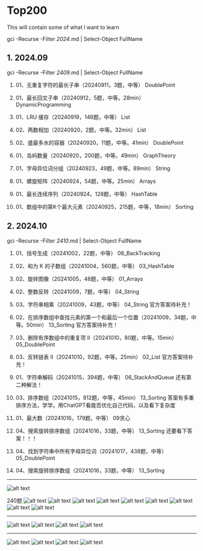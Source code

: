 # Top200
This will contain some of what I want to learn

gci -Recurse -Filter *2024*.md | Select-Object FullName

##  1. 2024.09

gci -Recurse -Filter *2409*.md | Select-Object FullName

1. 01、无重复字符的最长子串（20240911，3题，中等） DoublePoint 

2. 01、最长回文子串（20240912，5题，中等。28min） DynamicProgramming

3. 01、LRU 缓存（20240919，146题，中等） List 
   
4. 02、两数相加（20240920，2题，中等。32min） List 

5. 02、盛最多水的容器（20240920，11题，中等。41min） DoublePoint 

6. 01、岛屿数量（20240920，200题，中等。49min） GraphTheory 

7. 01、字母异位词分组（20240923，49题，中等。89min） String 

8. 01、螺旋矩阵（20240924，54题，中等。25min） Arrays 

9.  01、最长连续序列（20240924，128题，中等） HashTable 

10. 01、数组中的第K个最大元素（20240925，215题，中等，18min） Sorting

##  2. 2024.10

gci -Recurse -Filter *2410*.md | Select-Object FullName

1. 01、括号生成（20241002，22题，中等） 08_BackTracking
   
2. 02、和为 K 的子数组（20241004，560题，中等） 03_HashTable

3. 02、旋转图像（20241005，48题，中等）  01_Arrays

4. 02、整数反转（20241009，7题，中等）  04_String

5. 03、字符串相乘（20241009，43题，中等）  04_String  官方答案待补充！

6. 02、在排序数组中查找元素的第一个和最后一个位置（20241009，34题，中等。50min）  13_Sorting  官方答案待补充！

7. 03、删除有序数组中的重复项 II（20241010，80题，中等。15min） 05_DoublePoint

8. 03、反转链表 II（20241010，92题，中等。25min） 02_List 官方答案待补充！

9. 01、字符串解码（20241015，394题，中等）  06_StackAndQueue  还有第二种解法！

10. 03、排序数组（20241015，912题，中等，45min）  13_Sorting  答案有多重排序方法，学学。用ChatGPT看能否优化自己代码，以及看下复杂度

11. 01、最大数（20241016，179题，中等）  09贪心

12. 04、搜索旋转排序数组（20241016，33题，中等）  13_Sorting  还要看下答案！！！

13. 04、找到字符串中所有字母异位词（20241017，438题，中等）  05_DoublePoint

14. 04、搜索旋转排序数组（20241016，33题，中等）  13_Sorting  


---

![alt text](200image/d0e8677d840ab43a25ccb6663aa46656.jpg)

240题
![alt text](200image/39f44236ee8b767772f4143c7b0fe50f.jpg)
![alt text](200image/54daa0fbadeaf6edb27ce5b78d7ad859.jpg)
![alt text](200image/1bf6e8020cf6b1e661bcda6a07a3b510.jpg)
![alt text](200image/153c9e50adea64062caa137d8daf0c75.jpg)
![alt text](200image/acdc4171b4627907e4f6c533e032d431.jpg)
![alt text](200image/0146a01202ab3665335689289f0712e5.jpg)
![alt text](200image/5a2c80bbce0c2c8a0e7e60934d886e72.jpg)
![alt text](200image/d2957a5b443ae548754595c4a359837d.jpg)
![alt text](200image/0dba39acd24a25702556abe56f16ee83.jpg)

---

![alt text](200image/ccd237de8cf7ca7b5acc4bb5acdfff63.jpg)
![alt text](200image/336258218ad00cf88c9dc990398c1bff.jpg)
![alt text](200image/d9bd1ee6dc9ebdd3bab1670df3c1d85f.jpg)
![alt text](200image/be1c48386d244c273e3520527fbdf752.jpg)

---

![alt text](200image/ffdd4b681ac5de63ac9d6ab8662a9c36.jpg)
![alt text](200image/712e5db3b10ba572515d7ee474c41d3f.jpg)
![alt text](200image/9f3674897332304da0a7e6a29c183c0a.jpg)
![alt text](200image/a81ef80498ed328981ddf32b4aabdd64.jpg)